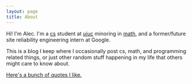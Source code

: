 ```yaml
---
layout: page
title: About
---
```


Hi! I'm Alec. I'm a [cs](http://cs.uiuc.edu) student at [uiuc](http://uiuc.edu) minoring in [math](http://math.uiuc.edu), and a former/future site reliability engineering intern at Google.

This is a blog I keep where I occasionally post cs, math, and programming related things, or just other random stuff happening in my life that others might care to know about.

[Here's a bunch of quotes I like.](http://quotes.alecbenzer.com)
